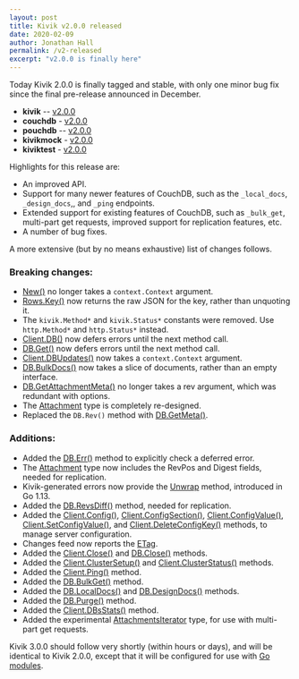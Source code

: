 ```yaml
---
layout: post
title: Kivik v2.0.0 released
date: 2020-02-09
author: Jonathan Hall
permalink: /v2-released
excerpt: "v2.0.0 is finally here"
---
```


Today Kivik 2.0.0 is finally tagged and stable, with only one minor bug fix since the final pre-release announced in December.

- **kivik** -- [v2.0.0](https://github.com/go-kivik/kivik/releases/tag/v2.0.0)
- **couchdb** - [v2.0.0](https://github.com/go-kivik/couchdb/releases/tag/v2.0.0)
- **pouchdb** -- [v2.0.0](https://github.com/go-kivik/pouchdb/releases/tag/v2.0.0)
- **kivikmock** - [v2.0.0](https://github.com/go-kivik/kivikmock/releases/tag/v2.0.0)
- **kiviktest** - [v2.0.0](https://github.com/go-kivik/kiviktest/releases/tag/v2.0.0)

Highlights for this release are:

- An improved API.
- Support for many newer features of CouchDB, such as the `_local_docs`, `_design_docs`,, and `_ping` endpoints.
- Extended support for existing features of CouchDB, such as `_bulk_get`, multi-part get requests, improved support for replication features, etc.
- A number of bug fixes.

A more extensive (but by no means exhaustive) list of changes follows.

### Breaking changes:

- [New()](https://godoc.org/github.com/go-kivik/kivik#New) no longer takes a `context.Context` argument.
- [Rows.Key()](https://godoc.org/github.com/go-kivik/kivik#Rows.Key) now returns the raw JSON for the key, rather than unquoting it.
- The `kivik.Method*` and `kivik.Status*` constants were removed. Use `http.Method*` and `http.Status*` instead.
- [Client.DB()](https://godoc.org/github.com/go-kivik/kivik#Client.DB) now defers errors until the next method call.
- [DB.Get()](https://godoc.org/github.com/go-kivik/kivik#DB.Get) now defers errors until the next method call.
- [Client.DBUpdates()](https://godoc.org/github.com/go-kivik/kivik#Client.DBUpdates) now takes a `context.Context` argument.
- [DB.BulkDocs()](https://godoc.org/github.com/go-kivik/kivik#DB.BulkDocs) now takes a slice of documents, rather than an empty interface.
- [DB.GetAttachmentMeta()](https://godoc.org/github.com/go-kivik/kivik#DB.GetAttachmentMeta) no longer takes a rev argument, which was redundant with options.
- The [Attachment](https://godoc.org/github.com/go-kivik/kivik#Attachment) type is completely re-designed.
- Replaced the `DB.Rev()` method with [DB.GetMeta()](https://godoc.org/github.com/go-kivik/kivik#DB.GetMeta).

### Additions:

- Added the [DB.Err()](https://godoc.org/github.com/go-kivik/kivik#DB.Err) method to explicitly check a deferred error.
- The [Attachment](https://godoc.org/github.com/go-kivik/kivik#Attachment) type now includes the RevPos and Digest fields, needed for replication.
- Kivik-generated errors now provide the [Unwrap](https://golang.org/pkg/errors/#Unwrap) method, introduced in Go 1.13.
- Added the [DB.RevsDiff()](https://godoc.org/github.com/go-kivik/kivik#DB.RevsDiff) method, needed for replication.
- Added the [Client.Config()](https://godoc.org/github.com/go-kivik/kivik#Client.Config), [Client.ConfigSection()](https://godoc.org/github.com/go-kivik/kivik#Client.ConfigSection), [Client.ConfigValue()](https://godoc.org/github.com/go-kivik/kivik#Client.ConfigValue), [Client.SetConfigValue()](https://godoc.org/github.com/go-kivik/kivik#Client.SetConfigValue), and [Client.DeleteConfigKey()](https://godoc.org/github.com/go-kivik/kivik#Client.DeleteConfigKey) methods, to manage server configuration.
- Changes feed now reports the [ETag](https://godoc.org/github.com/go-kivik/kivik#Changes.ETag).
- Added the [Client.Close()](https://godoc.org/github.com/go-kivik/kivik#Client.Close) and [DB.Close()](https://godoc.org/github.com/go-kivik/kivik#DB.Close) methods.
- Added the [Client.ClusterSetup()](https://godoc.org/github.com/go-kivik/kivik#Client.ClusterSetup) and [Client.ClusterStatus()](https://godoc.org/github.com/go-kivik/kivik#Client.ClusterStatus) methods.
- Added the [Client.Ping()](https://godoc.org/github.com/go-kivik/kivik#Client.Ping) method.
- Added the [DB.BulkGet()](https://godoc.org/github.com/go-kivik/kivik#DB.BulkGet) method.
- Added the [DB.LocalDocs()](https://godoc.org/github.com/go-kivik/kivik#DB.LocalDocs) and [DB.DesignDocs()](https://godoc.org/github.com/go-kivik/kivik#DB.DesignDocs) methods.
- Added the [DB.Purge()](https://godoc.org/github.com/go-kivik/kivik#DB.Purge) method.
- Added the [Client.DBsStats()](https://godoc.org/github.com/go-kivik/kivik#Client.DBsStats) method.
- Added the experimental [AttachmentsIterator](https://godoc.org/github.com/go-kivik/kivik#AttachmentsIterator) type, for use with multi-part get requests.

Kivik 3.0.0 should follow very shortly (within hours or days), and will be identical to Kivik 2.0.0, except that it will be configured for use with [Go modules](https://github.com/golang/go/wiki/Modules).
